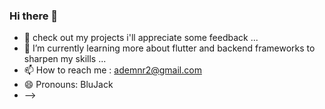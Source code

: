 ### Hi there 👋


- 🔭 check out my projects i'll appreciate some feedback ...
- 🌱 I’m currently learning more about flutter and backend frameworks to sharpen my skills ...
- 📫 How to reach me : ademnr2@gmail.com
- 😄 Pronouns: BluJack
- -->
